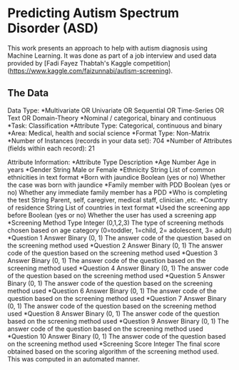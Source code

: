 # Predicting Autism Spectrum Disorder (ASD)
This work presents an approach to help with autism diagnosis using Machine Learning. It was done as part of a job interview and used data provided by [Fadi Fayez Thabtah's Kaggle competition] (https://www.kaggle.com/faizunnabi/autism-screening).

## The Data
Data Type: 
  *Multivariate OR Univariate OR Sequential OR Time-Series OR Text OR Domain-Theory
  *Nominal / categorical, binary and continuous
  *Task: Classification
  *Attribute Type: Categorical, continuous and binary
  *Area: Medical, health and social science
  *Format Type: Non-Matrix
  *Number of Instances (records in your data set): 704
  *Number of Attributes (fields within each record): 21

Attribute Information:
  *Attribute Type Description
  *Age Number Age in years
  *Gender String Male or Female
  *Ethnicity String List of common ethnicities in text format
  *Born with jaundice Boolean (yes or no) Whether the case was born with jaundice
  *Family member with PDD Boolean (yes or no) Whether any immediate family member has a PDD
  *Who is completing the test String Parent, self, caregiver, medical staff, clinician ,etc.
  *Country of residence String List of countries in text format
  *Used the screening app before Boolean (yes or no) Whether the user has used a screening app
  *Screening Method Type Integer (0,1,2,3) The type of screening methods chosen based on age category (0=toddler, 1=child, 2= adolescent, 3= adult)
  *Question 1 Answer Binary (0, 1) The answer code of the question based on the screening method used
  *Question 2 Answer Binary (0, 1) The answer code of the question based on the screening method used
  *Question 3 Answer Binary (0, 1) The answer code of the question based on the screening method used
  *Question 4 Answer Binary (0, 1) The answer code of the question based on the screening method used
  *Question 5 Answer Binary (0, 1) The answer code of the question based on the screening method used
  *Question 6 Answer Binary (0, 1) The answer code of the question based on the screening method used
  *Question 7 Answer Binary (0, 1) The answer code of the question based on the screening method used
  *Question 8 Answer Binary (0, 1) The answer code of the question based on the screening method used
  *Question 9 Answer Binary (0, 1) The answer code of the question based on the screening method used
  *Question 10 Answer Binary (0, 1) The answer code of the question based on the screening method used
  *Screening Score Integer The final score obtained based on the scoring algorithm of the screening method used. This was computed in an automated manner.
